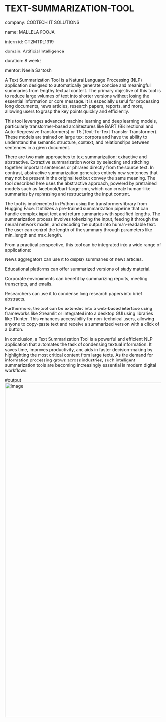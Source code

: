 # TEXT-SUMMARIZATION-TOOL

company: CODTECH IT SOLUTIONS

name: MALLELA POOJA

intern id: CT2MTDL1319

domain: Artificial Intelligence

duration: 8 weeks

mentor: Neela Santosh

A Text Summarization Tool is a Natural Language Processing (NLP) application designed to automatically generate concise and meaningful summaries from lengthy textual content. The primary objective of this tool is to reduce large volumes of text into shorter versions without losing the essential information or core message. It is especially useful for processing long documents, news articles, research papers, reports, and more, allowing users to grasp the key points quickly and efficiently.

This tool leverages advanced machine learning and deep learning models, particularly transformer-based architectures like BART (Bidirectional and Auto-Regressive Transformers) or T5 (Text-To-Text Transfer Transformer). These models are trained on large text corpora and have the ability to understand the semantic structure, context, and relationships between sentences in a given document.

There are two main approaches to text summarization: extractive and abstractive. Extractive summarization works by selecting and stitching together important sentences or phrases directly from the source text. In contrast, abstractive summarization generates entirely new sentences that may not be present in the original text but convey the same meaning. The tool described here uses the abstractive approach, powered by pretrained models such as facebook/bart-large-cnn, which can create human-like summaries by rephrasing and restructuring the input content.

The tool is implemented in Python using the transformers library from Hugging Face. It utilizes a pre-trained summarization pipeline that can handle complex input text and return summaries with specified lengths. The summarization process involves tokenizing the input, feeding it through the neural network model, and decoding the output into human-readable text. The user can control the length of the summary through parameters like min_length and max_length.

From a practical perspective, this tool can be integrated into a wide range of applications:

News aggregators can use it to display summaries of news articles.

Educational platforms can offer summarized versions of study material.

Corporate environments can benefit by summarizing reports, meeting transcripts, and emails.

Researchers can use it to condense long research papers into brief abstracts.

Furthermore, the tool can be extended into a web-based interface using frameworks like Streamlit or integrated into a desktop GUI using libraries like Tkinter. This enhances accessibility for non-technical users, allowing anyone to copy-paste text and receive a summarized version with a click of a button.

In conclusion, a Text Summarization Tool is a powerful and efficient NLP application that automates the task of condensing textual information. It saves time, improves productivity, and aids in faster decision-making by highlighting the most critical content from large texts. As the demand for information processing grows across industries, such intelligent summarization tools are becoming increasingly essential in modern digital workflows.

#output
<img width="1920" height="1080" alt="Image" src="https://github.com/user-attachments/assets/24ba2d15-bb42-4c5d-8ab4-c1632b5249bd" />
